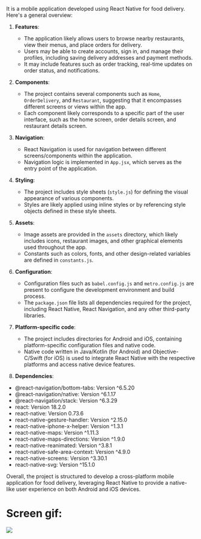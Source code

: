 It is a mobile application developed using React Native for food delivery. Here's a general overview:

1. **Features**:

   - The application likely allows users to browse nearby restaurants, view their menus, and place orders for delivery.
   - Users may be able to create accounts, sign in, and manage their profiles, including saving delivery addresses and payment methods.
   - It may include features such as order tracking, real-time updates on order status, and notifications.

2. **Components**:

   - The project contains several components such as `Home`, `OrderDelivery`, and `Restaurant`, suggesting that it encompasses different screens or views within the app.
   - Each component likely corresponds to a specific part of the user interface, such as the home screen, order details screen, and restaurant details screen.

3. **Navigation**:

   - React Navigation is used for navigation between different screens/components within the application.
   - Navigation logic is implemented in `App.jsx`, which serves as the entry point of the application.

4. **Styling**:

   - The project includes style sheets (`style.js`) for defining the visual appearance of various components.
   - Styles are likely applied using inline styles or by referencing style objects defined in these style sheets.

5. **Assets**:

   - Image assets are provided in the `assets` directory, which likely includes icons, restaurant images, and other graphical elements used throughout the app.
   - Constants such as colors, fonts, and other design-related variables are defined in `constants.js`.

6. **Configuration**:

   - Configuration files such as `babel.config.js` and `metro.config.js` are present to configure the development environment and build process.
   - The `package.json` file lists all dependencies required for the project, including React Native, React Navigation, and any other third-party libraries.

7. **Platform-specific code**:
   - The project includes directories for Android and iOS, containing platform-specific configuration files and native code.
   - Native code written in Java/Kotlin (for Android) and Objective-C/Swift (for iOS) is used to integrate React Native with the respective platforms and access native device features.

8. **Dependencies**:

- @react-navigation/bottom-tabs: Version ^6.5.20
- @react-navigation/native: Version ^6.1.17
- @react-navigation/stack: Version ^6.3.29
- react: Version 18.2.0
- react-native: Version 0.73.6
- react-native-gesture-handler: Version ^2.15.0
- react-native-iphone-x-helper: Version ^1.3.1
- react-native-maps: Version ^1.11.3
- react-native-maps-directions: Version ^1.9.0
- react-native-reanimated: Version ^3.8.1
- react-native-safe-area-context: Version ^4.9.0
- react-native-screens: Version ^3.30.1
- react-native-svg: Version ^15.1.0

Overall, the project is structured to develop a cross-platform mobile application for food delivery, leveraging React Native to provide a native-like user experience on both Android and iOS devices.

# Screen gif:

![](food-delivery-screen.gif)
